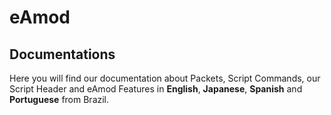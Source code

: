 eAmod
=====

## Documentations

Here you will find our documentation about Packets, Script Commands, our Script Header and eAmod Features in **English**, **Japanese**, **Spanish** and **Portuguese** from Brazil.

